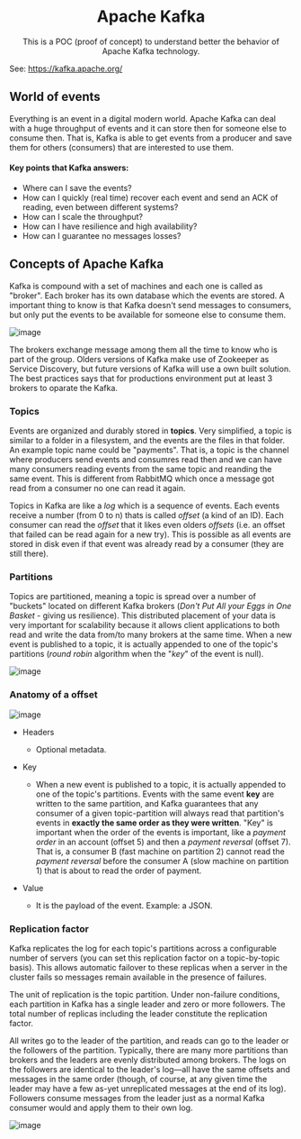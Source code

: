 <h1 align="center">Apache Kafka</h1>
<p align="center">This is a POC (proof of concept) to understand better the behavior of Apache Kafka technology.</p>

See: https://kafka.apache.org/

## World of events

Everything is an event in a digital modern world. Apache Kafka can deal with a huge throughput of events and it can store then for someone else to consume then. That is, Kafka is able to get events from a producer and save them for others (consumers) that are interested to use them.

#### Key points that Kafka answers:
* Where can I save the events?
* How can I quickly (real time) recover each event and send an ACK of reading, even between different systems?
* How can I scale the throughput?
* How can I have resilience and high availability?
* How can I guarantee no messages losses?

## Concepts of Apache Kafka

Kafka is compound with a set of machines and each one is called as "broker". Each broker has its own database which the events are stored. A important thing to know is that Kafka doesn't send messages to consumers, but only put the events to be available for someone else to consume them.

![image](https://user-images.githubusercontent.com/9732874/190032601-a9eea95e-484f-4e7d-bb2a-80e1f6221afe.png)

The brokers exchange message among them all the time to know who is part of the group. Olders versions of Kafka make use of Zookeeper as Service Discovery, but future  versions of Kafka will use a own built solution. The best practices says that for productions environment put at least 3 brokers to oparate the Kafka.

### Topics
Events are organized and durably stored in **topics**. Very simplified, a topic is similar to a folder in a filesystem, and the events are the files in that folder. An example topic name could be "payments". That is, a topic is the channel where producers send events and consumres read then and we can have many consumers reading events from the same topic and reanding the same event. This is different from RabbitMQ which once a message got read from a consumer no one can read it again.

Topics in Kafka are like a _log_ which is a sequence of events. Each events receive a number (from 0 to n) thats is called _offset_ (a kind of an ID). Each consumer can read the _offset_ that it likes even olders _offsets_ (i.e. an offset that failed can be read again for a new try). This is possible as all events are stored in disk even if that event was already read by a consumer (they are still there).

### Partitions
Topics are partitioned, meaning a topic is spread over a number of "buckets" located on different Kafka brokers (_Don't Put All your Eggs in One Basket_ - giving us resilience). This distributed placement of your data is very important for scalability because it allows client applications to both read and write the data from/to many brokers at the same time. When a new event is published to a topic, it is actually appended to one of the topic's partitions (_round robin_ algorithm when the "_key_" of the event is null).

![image](https://user-images.githubusercontent.com/9732874/190252253-cb86d6ae-a148-4363-972a-169258315d4f.png)

### Anatomy of a offset
![image](https://user-images.githubusercontent.com/9732874/190244353-98b05af6-7da4-4aa3-a743-bd2654f1ce50.png)

* Headers
  * Optional metadata.

* Key
  * When a new event is published to a topic, it is actually appended to one of the topic's partitions. Events with the same event **key** are written to the same partition, and Kafka guarantees that any consumer of a given topic-partition will always read that partition's events in **exactly the same order as they were written**. "Key" is important when the order of the events is important, like a _payment order_ in an account (offset 5) and then a _payment reversal_ (offset 7). That is, a consumer B (fast machine on partition 2) cannot read the _payment reversal_ before the consumer A (slow machine on partition 1) that is about to read the order of payment.

* Value
  * It is the payload of the event. Example: a JSON.

### Replication factor
Kafka replicates the log for each topic's partitions across a configurable number of servers (you can set this replication factor on a topic-by-topic basis). This allows automatic failover to these replicas when a server in the cluster fails so messages remain available in the presence of failures.

The unit of replication is the topic partition. Under non-failure conditions, each partition in Kafka has a single leader and zero or more followers. The total number of replicas including the leader constitute the replication factor. 

All writes go to the leader of the partition, and reads can go to the leader or the followers of the partition. Typically, there are many more partitions than brokers and the leaders are evenly distributed among brokers. The logs on the followers are identical to the leader's log—all have the same offsets and messages in the same order (though, of course, at any given time the leader may have a few as-yet unreplicated messages at the end of its log). Followers consume messages from the leader just as a normal Kafka consumer would and apply them to their own log. 

![image](https://user-images.githubusercontent.com/9732874/191154577-92665b40-3b09-4bb5-bf36-608c56c7ef79.png)




